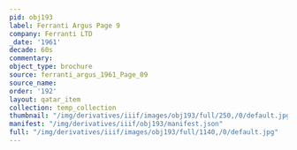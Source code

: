```yaml
---
pid: obj193
label: Ferranti Argus Page 9
company: Ferranti LTD
_date: '1961'
decade: 60s
commentary: 
object_type: brochure
source: ferranti_argus_1961_Page_09
source_name: 
order: '192'
layout: qatar_item
collection: temp_collection
thumbnail: "/img/derivatives/iiif/images/obj193/full/250,/0/default.jpg"
manifest: "/img/derivatives/iiif/obj193/manifest.json"
full: "/img/derivatives/iiif/images/obj193/full/1140,/0/default.jpg"
---
```

